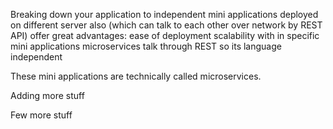 Breaking down your application to independent mini applications deployed on different server also (which can talk to each other over network by REST API) offer great advantages:
ease of deployment
scalability with in specific mini applications
microservices talk through REST so its language independent

These mini applications are technically called microservices.

Adding more stuff

Few more stuff
